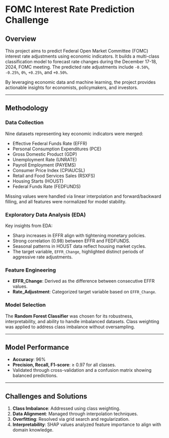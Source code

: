 # FOMC Interest Rate Prediction Challenge

## Overview
This project aims to predict Federal Open Market Committee (FOMC) interest rate adjustments using economic indicators. It builds a multi-class classification model to forecast rate changes during the December 17-18, 2024, FOMC meeting. The predicted rate adjustments include `-0.50%`, `-0.25%`, `0%`, `+0.25%`, and `+0.50%`.

By leveraging economic data and machine learning, the project provides actionable insights for economists, policymakers, and investors.

---

## Methodology

### Data Collection
Nine datasets representing key economic indicators were merged:
- Effective Federal Funds Rate (EFFR)
- Personal Consumption Expenditures (PCE)
- Gross Domestic Product (GDP)
- Unemployment Rate (UNRATE)
- Payroll Employment (PAYEMS)
- Consumer Price Index (CPIAUCSL)
- Retail and Food Services Sales (RSXFS)
- Housing Starts (HOUST)
- Federal Funds Rate (FEDFUNDS)

Missing values were handled via linear interpolation and forward/backward filling, and all features were normalized for model stability.

### Exploratory Data Analysis (EDA)
Key insights from EDA:
- Sharp increases in EFFR align with tightening monetary policies.
- Strong correlation (0.98) between EFFR and FEDFUNDS.
- Seasonal patterns in HOUST data reflect housing market cycles.
- The target variable, `EFFR_Change`, highlighted distinct periods of aggressive rate adjustments.

### Feature Engineering
- **EFFR_Change**: Derived as the difference between consecutive EFFR values.
- **Rate_Adjustment**: Categorized target variable based on `EFFR_Change`.

### Model Selection
The **Random Forest Classifier** was chosen for its robustness, interpretability, and ability to handle imbalanced datasets. Class weighting was applied to address class imbalance without oversampling.

---

## Model Performance
- **Accuracy**: 96%
- **Precision, Recall, F1-score**: ≥ 0.97 for all classes.
- Validated through cross-validation and a confusion matrix showing balanced predictions.

---

## Challenges and Solutions
1. **Class Imbalance**: Addressed using class weighting.
2. **Data Alignment**: Managed through interpolation techniques.
3. **Overfitting**: Resolved via grid search and regularization.
4. **Interpretability**: SHAP values analyzed feature importance to align with domain knowledge.
